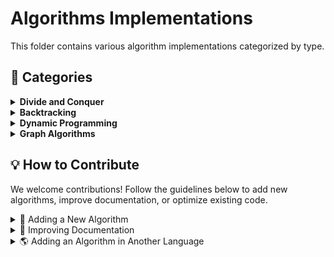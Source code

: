 # Algorithms Implementations

This folder contains various algorithm implementations categorized by type.

## 📌 Categories

<details>
  <summary><strong>Divide and Conquer</strong> </summary>

- [Merge Sort](https://github.com/MaHmoudHaBlaSs/Data_Structures_and_Algorithms/tree/main/Algorithms/Sorting%20/Merge%20Sort)
- [Quick Sort]()

</details>

<details>
  <summary><strong>Backtracking</strong></summary>

- [N-Queens Problem]()
- [Sudoku Solver]()

</details>

<details>
  <summary><strong>Dynamic Programming</strong></summary>

- [Fibonacci (Memoization)]()
- [Knapsack Problem]()

</details>

<details>
  <summary><strong>Graph Algorithms</strong></summary>

- [Dijkstra's Algorithm]()
- [Depth-First Search (DFS)]()
- [Breadth-First Search (BFS)]()

</details>

## 💡 How to Contribute

We welcome contributions! Follow the guidelines below to add new algorithms, improve documentation, or optimize existing code.

<details>
  <summary>📌 Adding a New Algorithm</summary>

#### 1️⃣ Choose a Category  
- Place your algorithm in the appropriate section (e.g., Divide and Conquer, Backtracking).  
- If a category doesn’t exist, feel free to create one.  

#### 2️⃣ Follow the Naming Convention  
- Use lowercase with underscores (e.g., `quick_sort.py`).  
- Keep function/class names meaningful and readable.  

#### 3️⃣ Add Documentation  
- Include a brief description, input/output details, and a complexity analysis in comments.  
- Example:  
</details>
<details>
  <summary>📄 Improving Documentation</summary>

#### 1️⃣ Fixing or Enhancing Existing Docs  
- If an algorithm lacks proper comments or explanations, improve them.  
- Ensure input, output, and complexity details are clearly mentioned.  

#### 2️⃣ Improving README  
- Add missing algorithm links in the README.  
- Enhance descriptions or improve formatting if needed.  

#### 3️⃣ Submitting Changes  
- Follow the same steps as for adding an algorithm:  
  - Fork, create a branch, commit, and submit a pull request.  

</details>
<details>
  <summary>🌎 Adding an Algorithm in Another Language</summary>

#### 1️⃣ Choose an Existing Algorithm  
- Select an algorithm from the repository to implement in a different programming language.  
- Example: Implementing Quick Sort in JavaScript if it's already in Python.  

#### 2️⃣ Follow Naming Conventions  
- Place the file in the corresponding algorithm category folder.  
- Use the format: `algorithm_name.language_extension` (e.g., `quick_sort.js`).  

#### 3️⃣ Add Documentation  
- Include a comment at the beginning describing the algorithm, its time complexity, and usage.  
- Maintain consistency with the existing implementations.  

#### 4️⃣ Update the README  
- Link your new implementation under the correct algorithm section.   

#### 5️⃣ Submit a Pull Request  
- Fork the repository, create a new branch, commit changes, and open a pull request.  
- Mention the original algorithm and language in your commit message (e.g., `Added Quick Sort in JavaScript`).  

</details>
